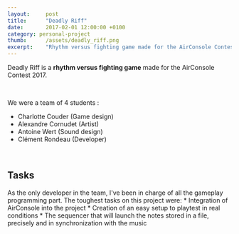 ```yaml
---
layout:     post
title:      "Deadly Riff"
date:       2017-02-01 12:00:00 +0100
category: personal-project
thumb:      /assets/deadly_riff.png
excerpt:    "Rhythm versus fighting game made for the AirConsole Contest 2017."
---
```

Deadly Riff is a **rhythm versus fighting game** made for the AirConsole Contest 2017.

<br>

We were a team of 4 students :
* Charlotte Couder (Game design)
* Alexandre Cornudet (Artist)
* Antoine Wert (Sound design)
* Clément Rondeau (Developer)
<br>

<h2>Tasks</h2>
As the only developer in the team, I've been in charge of all the gameplay programming part. The toughest tasks on this project were:
* Integration of AirConsole into the project
* Creation of an easy setup to playtest in real conditions
* The sequencer that will launch the notes stored in a file, precisely and in synchronization with the music

<br>
